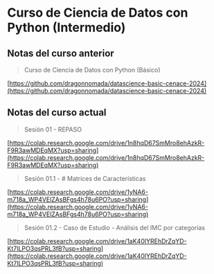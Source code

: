 # Curso de Ciencia de Datos con Python (Intermedio)

## Notas del curso anterior

> Curso de Ciencia de Datos con Python (Básico)

[https://github.com/dragonnomada/datascience-basic-cenace-2024](https://github.com/dragonnomada/datascience-basic-cenace-2024)

## Notas del curso actual

> Sesión 01 - REPASO

[https://colab.research.google.com/drive/1n8hqD67SmMro8ehAzkR-F9R3awMDEqMX?usp=sharing](https://colab.research.google.com/drive/1n8hqD67SmMro8ehAzkR-F9R3awMDEqMX?usp=sharing)

> Sesión 01.1 - # Matrices de Características

[https://colab.research.google.com/drive/1yNA6-m718a_WP4VElZAsBFgs4h78u6PO?usp=sharing](https://colab.research.google.com/drive/1yNA6-m718a_WP4VElZAsBFgs4h78u6PO?usp=sharing)

> Sesión 01.2 - Caso de Estudio - Análisis del IMC por categorías

[https://colab.research.google.com/drive/1aK40IYREhDrZqYD-Kt7ILPO3qsPRL3fB?usp=sharing](https://colab.research.google.com/drive/1aK40IYREhDrZqYD-Kt7ILPO3qsPRL3fB?usp=sharing)